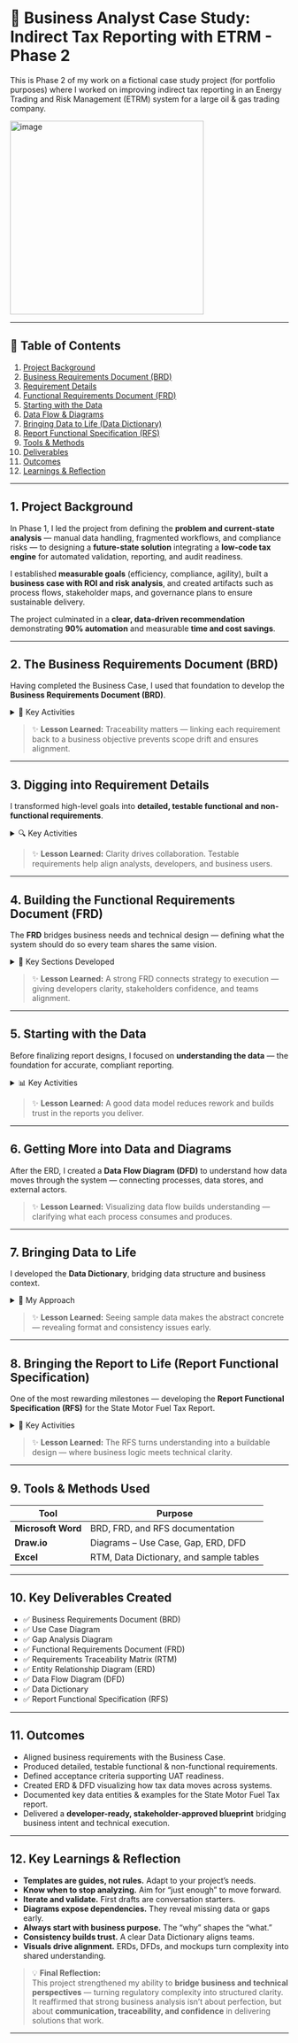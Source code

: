 # 🎯 Business Analyst Case Study: Indirect Tax Reporting with ETRM - Phase 2
This is Phase 2 of my work on a fictional case study project (for portfolio purposes) where I worked on improving indirect tax reporting in an Energy Trading and Risk Management (ETRM) system for a large oil &amp; gas trading company. 

<img width="350" alt="image" src="https://github.com/user-attachments/assets/7e181ed1-0f25-4f3e-bec4-1f35baa8d7c3" />

---

## 📘 Table of Contents  
1. [Project Background](#1-project-background)  
2. [Business Requirements Document (BRD)](#2-the-business-requirements-document-brd)  
3. [Requirement Details](#3-digging-into-requirement-details)  
4. [Functional Requirements Document (FRD)](#4-building-the-functional-requirements-document-frd)  
5. [Starting with the Data](#5-starting-with-the-data)  
6. [Data Flow & Diagrams](#6-getting-more-into-data-and-diagrams)  
7. [Bringing Data to Life (Data Dictionary)](#7-bringing-data-to-life)  
8. [Report Functional Specification (RFS)](#8-bringing-the-report-to-life-report-functional-specification)  
9. [Tools & Methods](#9-tools--methods-used)  
10. [Deliverables](#10-key-deliverables-created)  
11. [Outcomes](#11-outcomes)  
12. [Learnings & Reflection](#12-key-learnings--reflection)  

---

## 1. Project Background  

In Phase 1, I led the project from defining the **problem and current-state analysis** — manual data handling, fragmented workflows, and compliance risks — to designing a **future-state solution** integrating a **low-code tax engine** for automated validation, reporting, and audit readiness.  

I established **measurable goals** (efficiency, compliance, agility), built a **business case with ROI and risk analysis**, and created artifacts such as process flows, stakeholder maps, and governance plans to ensure sustainable delivery.  

The project culminated in a **clear, data-driven recommendation** demonstrating **90% automation** and measurable **time and cost savings**.  

---

## 2. The Business Requirements Document (BRD)  

Having completed the Business Case, I used that foundation to develop the **Business Requirements Document (BRD)**.  

<details>
<summary>🧩 Key Activities</summary>

- Defined high-level business requirements aligned with the approved Business Case.  
- Identified dependencies affecting delivery or system behavior.  
- Created a high-level **use case diagram** to visualize user interactions.  
- Built a **gap analysis diagram** to highlight improvement areas.  
- Compiled a **glossary** for consistent terminology.  

</details>

> ✨ **Lesson Learned:** Traceability matters — linking each requirement back to a business objective prevents scope drift and ensures alignment.  

---

## 3. Digging into Requirement Details  

I transformed high-level goals into **detailed, testable functional and non-functional requirements**.  

<details>
<summary>🔍 Key Activities</summary>

- Developed detailed requirements tied to the BRD.  
- Defined measurable **acceptance criteria** for validation and testing.  
- Prioritized critical requirements.  
- Started a list of tax reports to be developed later.  

</details>

> ✨ **Lesson Learned:** Clarity drives collaboration. Testable requirements help align analysts, developers, and business users.  

---

## 4. Building the Functional Requirements Document (FRD)  

The **FRD** bridges business needs and technical design — defining what the system should do so every team shares the same vision.  

<details>
<summary>🧱 Key Sections Developed</summary>

- **Use Cases:** Described user interactions and alternate/exception flows.  
- **Data Requirements:** Defined entities like transactions, tax rules, and reports.  
- **Interface Requirements:** Outlined system integrations to avoid silos.  
- **Reporting Overview:** Identified key tax reports and where details reside.  
- **Tax Rules Overview:** Emphasized the importance of accuracy for compliance.  
- **Requirements Traceability Matrix (RTM):** Linked business and functional requirements.  

</details>

> ✨ **Lesson Learned:** A strong FRD connects strategy to execution — giving developers clarity, stakeholders confidence, and teams alignment.  

---

## 5. Starting with the Data  

Before finalizing report designs, I focused on **understanding the data** — the foundation for accurate, compliant reporting.  

<details>
<summary>📊 Key Activities</summary>

- Built a **high-level ERD** for the State Motor Fuel Tax Monthly Return.  
- Identified **9 key entities**, including Transactions, Movements, Tax Rules, and Jurisdictions.  
- Defined initial relationships between entities.  
- Scoped the model to one report to stay focused.  

</details>

> ✨ **Lesson Learned:** A good data model reduces rework and builds trust in the reports you deliver.  

---

## 6. Getting More into Data and Diagrams  

After the ERD, I created a **Data Flow Diagram (DFD)** to understand how data moves through the system — connecting processes, data stores, and external actors.  

> ✨ **Lesson Learned:** Visualizing data flow builds understanding — clarifying what each process consumes and produces.  

---

## 7. Bringing Data to Life  

I developed the **Data Dictionary**, bridging data structure and business context.  

<details>
<summary>📗 My Approach</summary>

- Started from the **report spec** to define required fields.  
- Worked **backward** to identify each field’s source table and data type.  
- Included **sample data** for each table to make it tangible and contextual.  

</details>

> ✨ **Lesson Learned:** Seeing sample data makes the abstract concrete — revealing format and consistency issues early.  

---

## 8. Bringing the Report to Life (Report Functional Specification)  

One of the most rewarding milestones — developing the **Report Functional Specification (RFS)** for the State Motor Fuel Tax Report.  

<details>
<summary>📘 Key Activities</summary>

- Defined **business purpose**, fields to display, and filter parameters.  
- Mapped each report field to its **source** and defined **join logic**.  
- Created a **mockup layout** with sample data for realism.  
- Documented:  
  - Access permissions & data sensitivity  
  - Assumptions, dependencies, and constraints  
  - High-level testing scenarios for validation  

</details>

> ✨ **Lesson Learned:** The RFS turns understanding into a buildable design — where business logic meets technical clarity.  

---

## 9. Tools & Methods Used  

| Tool | Purpose |
|------|----------|
| **Microsoft Word** | BRD, FRD, and RFS documentation |
| **Draw.io** | Diagrams – Use Case, Gap, ERD, DFD |
| **Excel** | RTM, Data Dictionary, and sample tables |

---

## 10. Key Deliverables Created  

- ✅ Business Requirements Document (BRD)  
- ✅ Use Case Diagram  
- ✅ Gap Analysis Diagram  
- ✅ Functional Requirements Document (FRD)  
- ✅ Requirements Traceability Matrix (RTM)  
- ✅ Entity Relationship Diagram (ERD)  
- ✅ Data Flow Diagram (DFD)  
- ✅ Data Dictionary  
- ✅ Report Functional Specification (RFS)  

---

## 11. Outcomes  

- Aligned business requirements with the Business Case.  
- Produced detailed, testable functional & non-functional requirements.  
- Defined acceptance criteria supporting UAT readiness.  
- Created ERD & DFD visualizing how tax data moves across systems.  
- Documented key data entities & examples for the State Motor Fuel Tax report.  
- Delivered a **developer-ready, stakeholder-approved blueprint** bridging business intent and technical execution.  

---

## 12. Key Learnings & Reflection  

- **Templates are guides, not rules.** Adapt to your project’s needs.  
- **Know when to stop analyzing.** Aim for “just enough” to move forward.  
- **Iterate and validate.** First drafts are conversation starters.  
- **Diagrams expose dependencies.** They reveal missing data or gaps early.  
- **Always start with business purpose.** The “why” shapes the “what.”  
- **Consistency builds trust.** A clear Data Dictionary aligns teams.  
- **Visuals drive alignment.** ERDs, DFDs, and mockups turn complexity into shared understanding.  

> 💡 **Final Reflection:**  
> This project strengthened my ability to **bridge business and technical perspectives** — turning regulatory complexity into structured clarity. It reaffirmed that strong business analysis isn’t about perfection, but about **communication, traceability, and confidence** in delivering solutions that work.  

---



